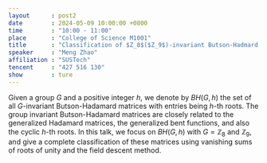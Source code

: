 ```yaml
---
layout      : post2
date        : 2024-05-09 10:00:00 +0800
time        : "10:00 - 11:00"
place       : "College of Science M1001"
title       : "Classification of $Z_8$($Z_9$)-invariant Butson-Hadmard matrices"
speaker     : "Meng Zhao"
affiliation : "SUSTech"
tencent     : "427 516 130"
show        : ture
---
```


Given a group $G$ and a positive integer $h$, we denote by $BH(G,h)$ the set of all $G$-invariant Butson-Hadamard matrices with entries being $h$-th roots. The group invariant Butson-Hadamard matrices are closely related to the generalized Hadamard matrices, the generalized bent functions, and also the cyclic $h$-th roots. In this talk, we focus on $BH(G,h)$ with $G=\mathbb{Z}_8$ and $\mathbb{Z}_9$, and give a complete classification of these matrices using vanishing sums of roots of unity and the field descent method.
